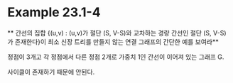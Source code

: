 # Example 23.1-4
** 간선의 집합 {(u,v) : (u,v)가 절단 (S, V-S)와 교차하는 경량 간선인 절단 (S, V-S)가 존재한다}이 최소 신장 트리를 만들지 않는 연결 그래프의 간단한 예를 보여라**

정점이 3개고 각 정점에서 다른 정점 2개로 가중치 1인 간선이 이어져 있는 그래프 G.

사이클이 존재하기 때문에 안된다.

